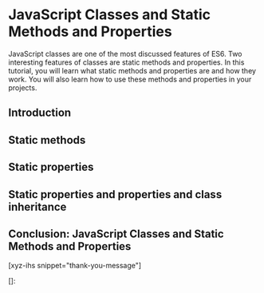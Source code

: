 # JavaScript Classes and Static Methods and Properties

JavaScript classes are one of the most discussed features of ES6. Two interesting features of classes are static methods and properties. In this tutorial, you will learn what static methods and properties are and how they work. You will also learn how to use these methods and properties in your projects.

<!--more-->
<!--
Table of Contents:
-->

## Introduction

## Static methods

## Static properties

## Static properties and properties and class inheritance

## Conclusion: JavaScript Classes and Static Methods and Properties

[xyz-ihs snippet="thank-you-message"]

<!-- ### Links -->
[]:

<!--
### Meta:
-
-->

<!--
### Keywords:
- Static methods
- properties
-->

<!--
### Resources:
-
-->
